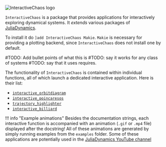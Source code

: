 ![InteractiveChaos logo](https://raw.githubusercontent.com/JuliaDynamics/JuliaDynamics/master/videos/interact/interactive_chaos_logo.gif?raw=true)

`InteractiveChaos` is a package that provides applications for interactively exploring dynamical systems. It _extends_ various packages of [JuliaDynamics](https://juliadynamics.github.io/JuliaDynamics/).

To install it do `]add InteractiveChaos Makie`. `Makie` is necessary for providing a plotting backend, since `InteractiveChaos` does not install one by default.

#TODO: Add bullet points of what this is
#TODO: say it works for any class of systems
#TODO: say that it uses requires.

The functionality of `InteractiveChaos` is contained within individual functions, all of which launch a dedicated interactive application. Here is their list:

* [`interactive_orbitdiagram`](@ref)
* [`interactive_poincaresos`](@ref)
* [`trajectory_highlighter`](@ref)
* [`interactive_billiard`](@ref)

!!! info "Example animations"
    Besides the documentation strings, each interactive function is accompanied with an animation (`.gif` or `.mp4` file) displayed after the docstring!
    All of these animations are generated by simply running examples from the  `examples` folder.
    Some of these applications are potentially used in the [JuliaDynamics YouTube channel](https://www.youtube.com/channel/UCR4GZ9B3uhyLbYRdZEr7oKg)
